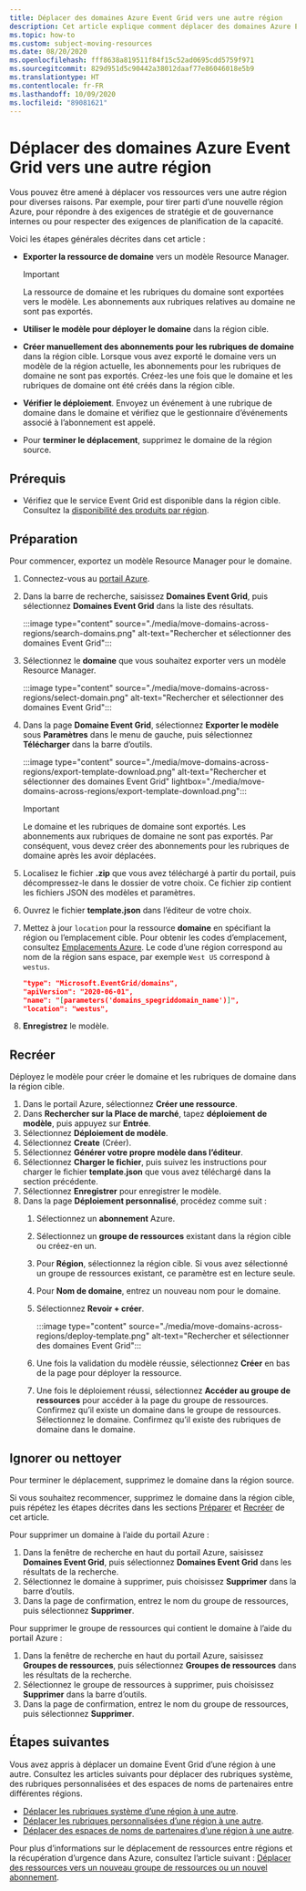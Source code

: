 ```yaml
---
title: Déplacer des domaines Azure Event Grid vers une autre région
description: Cet article explique comment déplacer des domaines Azure Event Grid d’une région à une autre.
ms.topic: how-to
ms.custom: subject-moving-resources
ms.date: 08/20/2020
ms.openlocfilehash: fff8638a819511f84f15c52ad0695cdd5759f971
ms.sourcegitcommit: 829d951d5c90442a38012daaf77e86046018e5b9
ms.translationtype: HT
ms.contentlocale: fr-FR
ms.lasthandoff: 10/09/2020
ms.locfileid: "89081621"
---
```

# <a name="move-azure-event-grid-domains-to-another-region"></a>Déplacer des domaines Azure Event Grid vers une autre région
Vous pouvez être amené à déplacer vos ressources vers une autre région pour diverses raisons. Par exemple, pour tirer parti d’une nouvelle région Azure, pour répondre à des exigences de stratégie et de gouvernance internes ou pour respecter des exigences de planification de la capacité. 

Voici les étapes générales décrites dans cet article : 

- **Exporter la ressource de domaine** vers un modèle Resource Manager. 

    > [!IMPORTANT]
    > La ressource de domaine et les rubriques du domaine sont exportées vers le modèle. Les abonnements aux rubriques relatives au domaine ne sont pas exportés. 
- **Utiliser le modèle pour déployer le domaine** dans la région cible. 
- **Créer manuellement des abonnements pour les rubriques de domaine** dans la région cible. Lorsque vous avez exporté le domaine vers un modèle de la région actuelle, les abonnements pour les rubriques de domaine ne sont pas exportés. Créez-les une fois que le domaine et les rubriques de domaine ont été créés dans la région cible. 
- **Vérifier le déploiement**. Envoyez un événement à une rubrique de domaine dans le domaine et vérifiez que le gestionnaire d’événements associé à l’abonnement est appelé. 
- Pour **terminer le déplacement**, supprimez le domaine de la région source. 

## <a name="prerequisites"></a>Prérequis
- Vérifiez que le service Event Grid est disponible dans la région cible. Consultez la [disponibilité des produits par région](https://azure.microsoft.com/global-infrastructure/services/?products=event-grid&regions=all).

## <a name="prepare"></a>Préparation
Pour commencer, exportez un modèle Resource Manager pour le domaine. 

1. Connectez-vous au [portail Azure](https://portal.azure.com).
2. Dans la barre de recherche, saisissez **Domaines Event Grid**, puis sélectionnez **Domaines Event Grid** dans la liste des résultats. 

    :::image type="content" source="./media/move-domains-across-regions/search-domains.png" alt-text="Rechercher et sélectionner des domaines Event Grid":::
3. Sélectionnez le **domaine** que vous souhaitez exporter vers un modèle Resource Manager. 

    :::image type="content" source="./media/move-domains-across-regions/select-domain.png" alt-text="Rechercher et sélectionner des domaines Event Grid":::   
4. Dans la page **Domaine Event Grid**, sélectionnez **Exporter le modèle** sous **Paramètres** dans le menu de gauche, puis sélectionnez **Télécharger** dans la barre d’outils. 

    :::image type="content" source="./media/move-domains-across-regions/export-template-download.png" alt-text="Rechercher et sélectionner des domaines Event Grid" lightbox="./media/move-domains-across-regions/export-template-download.png":::   

    > [!IMPORTANT]
    > Le domaine et les rubriques de domaine sont exportés. Les abonnements aux rubriques de domaine ne sont pas exportés. Par conséquent, vous devez créer des abonnements pour les rubriques de domaine après les avoir déplacées. 
5. Localisez le fichier **.zip** que vous avez téléchargé à partir du portail, puis décompressez-le dans le dossier de votre choix. Ce fichier zip contient les fichiers JSON des modèles et paramètres. 
1. Ouvrez le fichier **template.json** dans l’éditeur de votre choix. 
8. Mettez à jour `location` pour la ressource **domaine** en spécifiant la région ou l’emplacement cible. Pour obtenir les codes d’emplacement, consultez [Emplacements Azure](https://azure.microsoft.com/global-infrastructure/locations/). Le code d’une région correspond au nom de la région sans espace, par exemple `West US` correspond à `westus`.

    ```json
    "type": "Microsoft.EventGrid/domains",
    "apiVersion": "2020-06-01",
    "name": "[parameters('domains_spegriddomain_name')]",
    "location": "westus",
    ```
1. **Enregistrez** le modèle. 

## <a name="recreate"></a>Recréer 
Déployez le modèle pour créer le domaine et les rubriques de domaine dans la région cible. 

1. Dans le portail Azure, sélectionnez **Créer une ressource**.
2. Dans **Rechercher sur la Place de marché**, tapez **déploiement de modèle**, puis appuyez sur **Entrée**.
3. Sélectionnez **Déploiement de modèle**.
4. Sélectionnez **Create** (Créer).
5. Sélectionnez **Générer votre propre modèle dans l’éditeur**.
6. Sélectionnez **Charger le fichier**, puis suivez les instructions pour charger le fichier **template.json** que vous avez téléchargé dans la section précédente.
7. Sélectionnez **Enregistrer** pour enregistrer le modèle. 
8. Dans la page **Déploiement personnalisé**, procédez comme suit :
    1. Sélectionnez un **abonnement** Azure. 
    1. Sélectionnez un **groupe de ressources** existant dans la région cible ou créez-en un. 
    1. Pour **Région**, sélectionnez la région cible. Si vous avez sélectionné un groupe de ressources existant, ce paramètre est en lecture seule. 
    1. Pour **Nom de domaine**, entrez un nouveau nom pour le domaine. 
    1. Sélectionnez **Revoir + créer**. 
    
        :::image type="content" source="./media/move-domains-across-regions/deploy-template.png" alt-text="Rechercher et sélectionner des domaines Event Grid":::        
    1. Une fois la validation du modèle réussie, sélectionnez **Créer** en bas de la page pour déployer la ressource. 
    1. Une fois le déploiement réussi, sélectionnez **Accéder au groupe de ressources** pour accéder à la page du groupe de ressources. Confirmez qu’il existe un domaine dans le groupe de ressources. Sélectionnez le domaine. Confirmez qu’il existe des rubriques de domaine dans le domaine. 

## <a name="discard-or-clean-up"></a>Ignorer ou nettoyer
Pour terminer le déplacement, supprimez le domaine dans la région source.  

Si vous souhaitez recommencer, supprimez le domaine dans la région cible, puis répétez les étapes décrites dans les sections [Préparer](#prepare) et [Recréer](#recreate) de cet article.

Pour supprimer un domaine à l’aide du portail Azure :

1. Dans la fenêtre de recherche en haut du portail Azure, saisissez **Domaines Event Grid**, puis sélectionnez **Domaines Event Grid** dans les résultats de la recherche. 
2. Sélectionnez le domaine à supprimer, puis choisissez **Supprimer** dans la barre d’outils. 
3. Dans la page de confirmation, entrez le nom du groupe de ressources, puis sélectionnez **Supprimer**.  

Pour supprimer le groupe de ressources qui contient le domaine à l’aide du portail Azure :

1. Dans la fenêtre de recherche en haut du portail Azure, saisissez **Groupes de ressources**, puis sélectionnez **Groupes de ressources** dans les résultats de la recherche. 
2. Sélectionnez le groupe de ressources à supprimer, puis choisissez **Supprimer** dans la barre d’outils. 
3. Dans la page de confirmation, entrez le nom du groupe de ressources, puis sélectionnez **Supprimer**.  

## <a name="next-steps"></a>Étapes suivantes
Vous avez appris à déplacer un domaine Event Grid d’une région à une autre. Consultez les articles suivants pour déplacer des rubriques système, des rubriques personnalisées et des espaces de noms de partenaires entre différentes régions.

- [Déplacer les rubriques système d’une région à une autre](move-system-topics-across-regions.md). 
- [Déplacer les rubriques personnalisées d’une région à une autre](move-custom-topics-across-regions.md). 
- [Déplacer des espaces de noms de partenaires d’une région à une autre](move-partner-namespaces-across-regions.md).

Pour plus d’informations sur le déplacement de ressources entre régions et la récupération d’urgence dans Azure, consultez l’article suivant : [Déplacer des ressources vers un nouveau groupe de ressources ou un nouvel abonnement](../azure-resource-manager/management/move-resource-group-and-subscription.md).